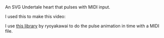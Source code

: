 An SVG Undertale heart that pulses with MIDI input.

I used this to make this video:

I use [this library](https://github.com/ryoyakawai/smfplayer) by ryoyakawai to do the pulse animation in time with a MIDI file.